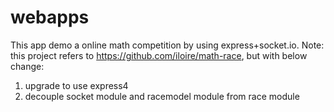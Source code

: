 webapps
=======

This app demo a online math competition by using express+socket.io.
Note: this project refers to https://github.com/iloire/math-race, but with below change:
  1. upgrade to use express4
  2. decouple socket module and racemodel module from race module
